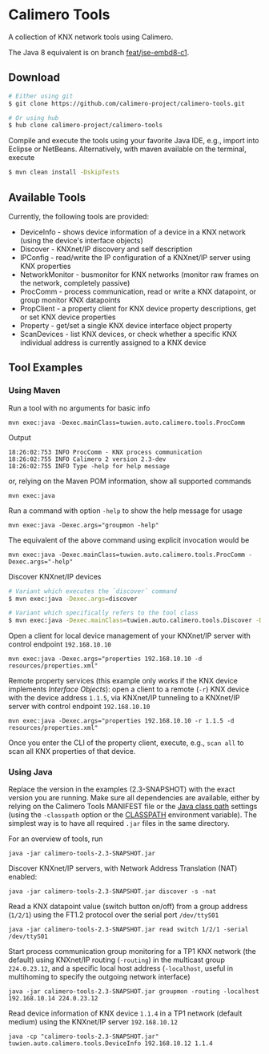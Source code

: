 Calimero Tools
==============

A collection of KNX network tools using Calimero.

The Java 8 equivalent is on branch [feat/jse-embd8-c1](https://github.com/calimero-project/calimero-tools/tree/feat/jse-embd8-c1).

Download
--------

~~~ sh
# Either using git
$ git clone https://github.com/calimero-project/calimero-tools.git

# Or using hub
$ hub clone calimero-project/calimero-tools
~~~

Compile and execute the tools using your favorite Java IDE, e.g., import into Eclipse or NetBeans. Alternatively, with maven available on the terminal, execute

~~~ sh
$ mvn clean install -DskipTests
~~~


Available Tools
---------------

Currently, the following tools are provided:

* DeviceInfo - shows device information of a device in a KNX network (using the device's interface objects)
* Discover - KNXnet/IP discovery and self description
* IPConfig - read/write the IP configuration of a KNXnet/IP server using KNX properties
* NetworkMonitor - busmonitor for KNX networks (monitor raw frames on the network, completely passive)
* ProcComm - process communication, read or write a KNX datapoint, or group monitor KNX datapoints
* PropClient - a property client for KNX device property descriptions, get or set KNX device properties
* Property - get/set a single KNX device interface object property
* ScanDevices - list KNX devices, or check whether a specific KNX individual address is currently assigned to a KNX device


Tool Examples
-------------

### Using Maven

Run a tool with no arguments for basic info

	mvn exec:java -Dexec.mainClass=tuwien.auto.calimero.tools.ProcComm 

Output

	18:26:02:753 INFO ProcComm - KNX process communication
	18:26:02:755 INFO Calimero 2 version 2.3-dev
	18:26:02:755 INFO Type -help for help message

or, relying on the Maven POM information, show all supported commands

	mvn exec:java
	
Run a command with option `-help` to show the help message for usage

	mvn exec:java -Dexec.args="groupmon -help"

The equivalent of the above command using explicit invocation would be

	mvn exec:java -Dexec.mainClass=tuwien.auto.calimero.tools.ProcComm -Dexec.args="-help"

Discover KNXnet/IP devices

~~~ sh
# Variant which executes the `discover` command 
$ mvn exec:java -Dexec.args=discover

# Variant which specifically refers to the tool class
$ mvn exec:java -Dexec.mainClass=tuwien.auto.calimero.tools.Discover -Dexec.args=-s
~~~


Open a client for local device management of your KNXnet/IP server with control endpoint `192.168.10.10`

	mvn exec:java -Dexec.args="properties 192.168.10.10 -d resources/properties.xml"

Remote property services (this example only works if the KNX device implements _Interface Objects_): open a client to a 
remote (`-r`) KNX device with the device address `1.1.5`, via KNXnet/IP tunneling to a KNXnet/IP server with control 
endpoint `192.168.10.10`

	mvn exec:java -Dexec.args="properties 192.168.10.10 -r 1.1.5 -d resources/properties.xml"

Once you enter the CLI of the property client, execute, e.g., `scan all` to scan all KNX properties of that device.

### Using Java

Replace the version in the examples (2.3-SNAPSHOT) with the exact version you are running. Make sure all dependencies are available, either by relying on the Calimero Tools MANIFEST file or the [Java class path](https://docs.oracle.com/javase/8/docs/technotes/tools/windows/classpath.html) settings (using the `-classpath` option or the [CLASSPATH](https://docs.oracle.com/javase/tutorial/essential/environment/paths.html) environment variable). The simplest way is to have all required `.jar` files in the same directory.

For an overview of tools, run

	java -jar calimero-tools-2.3-SNAPSHOT.jar

Discover KNXnet/IP servers, with Network Address Translation (NAT) enabled:

	java -jar calimero-tools-2.3-SNAPSHOT.jar discover -s -nat

Read a KNX datapoint value (switch button on/off) from a group address (`1/2/1`) using the FT1.2 protocol over the serial port `/dev/ttyS01`

	java -jar calimero-tools-2.3-SNAPSHOT.jar read switch 1/2/1 -serial /dev/ttyS01

Start process communication group monitoring for a TP1 KNX network (the default) using KNXnet/IP routing (`-routing`) in the multicast group `224.0.23.12`, and a specific local host address (`-localhost`, useful in multihoming to specify the outgoing network interface)

	java -jar calimero-tools-2.3-SNAPSHOT.jar groupmon -routing -localhost 192.168.10.14 224.0.23.12

Read device information of KNX device `1.1.4` in a TP1 network (default medium) using the KNXnet/IP server `192.168.10.12`

	java -cp "calimero-tools-2.3-SNAPSHOT.jar" tuwien.auto.calimero.tools.DeviceInfo 192.168.10.12 1.1.4
